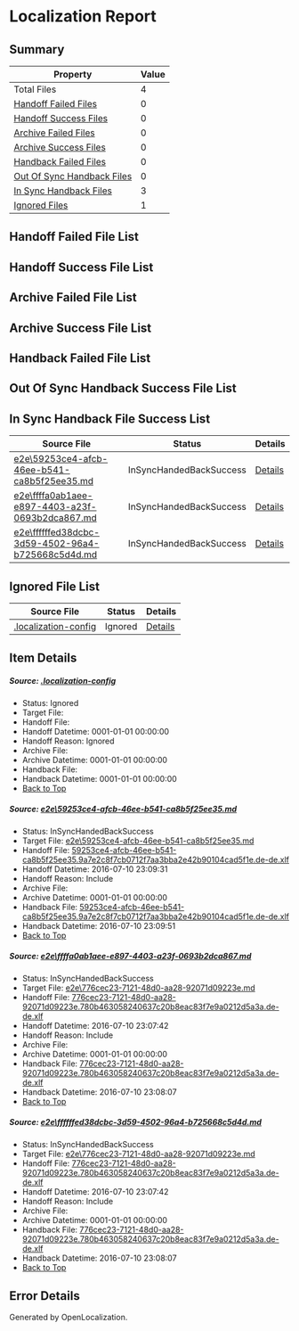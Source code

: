 # <a name='report-top'></a> Localization Report

## Summary
 Property | Value 
 -------- | ----- 
 Total Files | 4
[ Handoff Failed Files ](#handoff-failed-list)| 0
[ Handoff Success Files ](#handoff-success-list)| 0
[ Archive Failed Files ](#archive-failed-list)| 0
[ Archive Success Files ](#archive-success-list)| 0
[ Handback Failed Files ](#handback-failed-list)| 0
[ Out Of Sync Handback Files ](#outofsync-handback-success-list)| 0
[ In Sync Handback Files ](#insync-handback-success-list)| 3
[ Ignored Files ](#ignored-list)| 1

## <a name='handoff-failed-list'></a> Handoff Failed File List

## <a name='handoff-success-list'></a> Handoff Success File List

## <a name='archive-failed-list'></a> Archive Failed File List

## <a name='archive-success-list'></a> Archive Success File List

## <a name='handback-failed-list'></a> Handback Failed File List

## <a name='outofsync-handback-success-list'></a> Out Of Sync Handback Success File List

## <a name='insync-handback-success-list'></a> In Sync Handback File Success List
 Source File | Status | Details 
 ----------- | ------ | ------- 
 [e2e\59253ce4-afcb-46ee-b541-ca8b5f25ee35.md](https://github.com/OpenLocalizationTestOrg/oltest/blob/77989ce65db0ba77f921fc3a51c17372e2d8627d/e2e/59253ce4-afcb-46ee-b541-ca8b5f25ee35.md) | InSyncHandedBackSuccess | [Details](#5504dc6d2cbdac339d67792716a7cb95b9e00cd21)
 [e2e\ffffa0ab1aee-e897-4403-a23f-0693b2dca867.md](https://github.com/OpenLocalizationTestOrg/oltest/blob/6ca6d5a0605bbb9842c8e094563dff08e0b064c3/e2e/ffffa0ab1aee-e897-4403-a23f-0693b2dca867.md) | InSyncHandedBackSuccess | [Details](#71efefa13feaf3179b653d1dc03692cfc455b16f2)
 [e2e\ffffffed38dcbc-3d59-4502-96a4-b725668c5d4d.md](https://github.com/OpenLocalizationTestOrg/oltest/blob/77989ce65db0ba77f921fc3a51c17372e2d8627d/e2e/ffffffed38dcbc-3d59-4502-96a4-b725668c5d4d.md) | InSyncHandedBackSuccess | [Details](#71efefa13feaf3179b653d1dc03692cfc455b16f3)

## <a name='ignored-list'></a> Ignored File List
 Source File | Status | Details 
 ----------- | ------ | ------- 
 [.localization-config](https://github.com/OpenLocalizationTestOrg/oltest/blob/77989ce65db0ba77f921fc3a51c17372e2d8627d/.localization-config) | Ignored | [Details](#3d4f252ac210baf56311d7e97dcc2db10974dbd20)

## Item Details
##### <a name='3d4f252ac210baf56311d7e97dcc2db10974dbd20'></a> Source: [.localization-config](https://github.com/OpenLocalizationTestOrg/oltest/blob/77989ce65db0ba77f921fc3a51c17372e2d8627d/.localization-config)
* Status: Ignored
* Target File: 
* Handoff File: 
* Handoff Datetime: 0001-01-01 00:00:00
* Handoff Reason: Ignored
* Archive File: 
* Archive Datetime: 0001-01-01 00:00:00
* Handback File: 
* Handback Datetime: 0001-01-01 00:00:00
* [Back to Top](#report-top)

##### <a name='5504dc6d2cbdac339d67792716a7cb95b9e00cd21'></a> Source: [e2e\59253ce4-afcb-46ee-b541-ca8b5f25ee35.md](https://github.com/OpenLocalizationTestOrg/oltest/blob/77989ce65db0ba77f921fc3a51c17372e2d8627d/e2e/59253ce4-afcb-46ee-b541-ca8b5f25ee35.md)
* Status: InSyncHandedBackSuccess
* Target File: [e2e\59253ce4-afcb-46ee-b541-ca8b5f25ee35.md](https://github.com/OpenLocalizationTestOrg/oltest-dede-fly/blob/787a241fd90d84bc9d9bef5d348eebfd4c7f2190/e2e/59253ce4-afcb-46ee-b541-ca8b5f25ee35.md)
* Handoff File: [59253ce4-afcb-46ee-b541-ca8b5f25ee35.9a7e2c8f7cb0712f7aa3bba2e42b90104cad5f1e.de-de.xlf](https://github.com/OpenLocalizationTestOrg/olhandoff-e2e/blob/f6e44bc28da6a8d0a869ced6d1e6b80ef1c359f4/ol-handoff/OpenLocalizationTestOrg/oltest-dede-fly/ci/ht/59253ce4-afcb-46ee-b541-ca8b5f25ee35.9a7e2c8f7cb0712f7aa3bba2e42b90104cad5f1e.de-de.xlf)
* Handoff Datetime: 2016-07-10 23:09:31
* Handoff Reason: Include
* Archive File: 
* Archive Datetime: 0001-01-01 00:00:00
* Handback File: [59253ce4-afcb-46ee-b541-ca8b5f25ee35.9a7e2c8f7cb0712f7aa3bba2e42b90104cad5f1e.de-de.xlf](https://github.com/OpenLocalizationTestOrg/olhandback-e2e/blob/faf9288c8ba120034b3d50408075183ca5ba5d09/ol-handback/OpenLocalizationTestOrg/oltest-dede-fly/ci/ht/59253ce4-afcb-46ee-b541-ca8b5f25ee35.9a7e2c8f7cb0712f7aa3bba2e42b90104cad5f1e.de-de.xlf)
* Handback Datetime: 2016-07-10 23:09:51
* [Back to Top](#report-top)

##### <a name='71efefa13feaf3179b653d1dc03692cfc455b16f2'></a> Source: [e2e\ffffa0ab1aee-e897-4403-a23f-0693b2dca867.md](https://github.com/OpenLocalizationTestOrg/oltest/blob/6ca6d5a0605bbb9842c8e094563dff08e0b064c3/e2e/ffffa0ab1aee-e897-4403-a23f-0693b2dca867.md)
* Status: InSyncHandedBackSuccess
* Target File: [e2e\776cec23-7121-48d0-aa28-92071d09223e.md](https://github.com/OpenLocalizationTestOrg/oltest-dede-fly/blob/b578007a965d7001ad72c22955fea24f5fc106fd/e2e/776cec23-7121-48d0-aa28-92071d09223e.md)
* Handoff File: [776cec23-7121-48d0-aa28-92071d09223e.780b463058240637c20b8eac83f7e9a0212d5a3a.de-de.xlf](https://github.com/OpenLocalizationTestOrg/olhandoff-e2e/blob/f3bd34f618981b1934bff9d3e062593c52f23b35/ol-handoff/OpenLocalizationTestOrg/oltest-dede-fly/ci/ht/776cec23-7121-48d0-aa28-92071d09223e.780b463058240637c20b8eac83f7e9a0212d5a3a.de-de.xlf)
* Handoff Datetime: 2016-07-10 23:07:42
* Handoff Reason: Include
* Archive File: 
* Archive Datetime: 0001-01-01 00:00:00
* Handback File: [776cec23-7121-48d0-aa28-92071d09223e.780b463058240637c20b8eac83f7e9a0212d5a3a.de-de.xlf](https://github.com/OpenLocalizationTestOrg/olhandback-e2e/blob/e92046827b6c9e2c0db13ebf7a806342e2cd5749/ol-handback/OpenLocalizationTestOrg/oltest-dede-fly/ci/ht/776cec23-7121-48d0-aa28-92071d09223e.780b463058240637c20b8eac83f7e9a0212d5a3a.de-de.xlf)
* Handback Datetime: 2016-07-10 23:08:07
* [Back to Top](#report-top)

##### <a name='71efefa13feaf3179b653d1dc03692cfc455b16f3'></a> Source: [e2e\ffffffed38dcbc-3d59-4502-96a4-b725668c5d4d.md](https://github.com/OpenLocalizationTestOrg/oltest/blob/77989ce65db0ba77f921fc3a51c17372e2d8627d/e2e/ffffffed38dcbc-3d59-4502-96a4-b725668c5d4d.md)
* Status: InSyncHandedBackSuccess
* Target File: [e2e\776cec23-7121-48d0-aa28-92071d09223e.md](https://github.com/OpenLocalizationTestOrg/oltest-dede-fly/blob/b578007a965d7001ad72c22955fea24f5fc106fd/e2e/776cec23-7121-48d0-aa28-92071d09223e.md)
* Handoff File: [776cec23-7121-48d0-aa28-92071d09223e.780b463058240637c20b8eac83f7e9a0212d5a3a.de-de.xlf](https://github.com/OpenLocalizationTestOrg/olhandoff-e2e/blob/f3bd34f618981b1934bff9d3e062593c52f23b35/ol-handoff/OpenLocalizationTestOrg/oltest-dede-fly/ci/ht/776cec23-7121-48d0-aa28-92071d09223e.780b463058240637c20b8eac83f7e9a0212d5a3a.de-de.xlf)
* Handoff Datetime: 2016-07-10 23:07:42
* Handoff Reason: Include
* Archive File: 
* Archive Datetime: 0001-01-01 00:00:00
* Handback File: [776cec23-7121-48d0-aa28-92071d09223e.780b463058240637c20b8eac83f7e9a0212d5a3a.de-de.xlf](https://github.com/OpenLocalizationTestOrg/olhandback-e2e/blob/e92046827b6c9e2c0db13ebf7a806342e2cd5749/ol-handback/OpenLocalizationTestOrg/oltest-dede-fly/ci/ht/776cec23-7121-48d0-aa28-92071d09223e.780b463058240637c20b8eac83f7e9a0212d5a3a.de-de.xlf)
* Handback Datetime: 2016-07-10 23:08:07
* [Back to Top](#report-top)


## Error Details

Generated by OpenLocalization.
